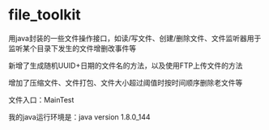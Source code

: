 # file_toolkit

用java封装的一些文件操作接口，如读/写文件、创建/删除文件、文件监听器用于监听某个目录下发生的文件增删改事件等

新增了生成随机UUID+日期的文件名的方法，以及使用FTP上传文件的方法

增加了压缩文件、文件打包、文件大小超过阈值时按时间顺序删除老文件等

文件入口：MainTest

我的java运行环境是：java version 1.8.0_144
